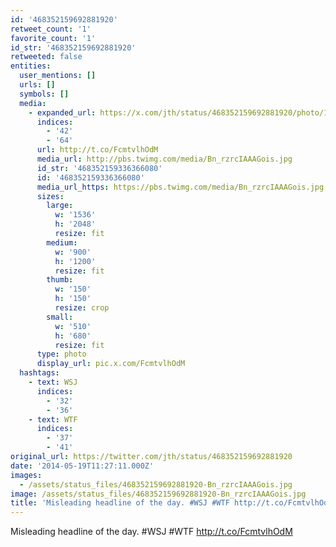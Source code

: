 ```yaml
---
id: '468352159692881920'
retweet_count: '1'
favorite_count: '1'
id_str: '468352159692881920'
retweeted: false
entities:
  user_mentions: []
  urls: []
  symbols: []
  media:
    - expanded_url: https://x.com/jth/status/468352159692881920/photo/1
      indices:
        - '42'
        - '64'
      url: http://t.co/FcmtvlhOdM
      media_url: http://pbs.twimg.com/media/Bn_rzrcIAAAGois.jpg
      id_str: '468352159336366080'
      id: '468352159336366080'
      media_url_https: https://pbs.twimg.com/media/Bn_rzrcIAAAGois.jpg
      sizes:
        large:
          w: '1536'
          h: '2048'
          resize: fit
        medium:
          w: '900'
          h: '1200'
          resize: fit
        thumb:
          w: '150'
          h: '150'
          resize: crop
        small:
          w: '510'
          h: '680'
          resize: fit
      type: photo
      display_url: pic.x.com/FcmtvlhOdM
  hashtags:
    - text: WSJ
      indices:
        - '32'
        - '36'
    - text: WTF
      indices:
        - '37'
        - '41'
original_url: https://twitter.com/jth/status/468352159692881920
date: '2014-05-19T11:27:11.000Z'
images:
  - /assets/status_files/468352159692881920-Bn_rzrcIAAAGois.jpg
image: /assets/status_files/468352159692881920-Bn_rzrcIAAAGois.jpg
title: 'Misleading headline of the day. #WSJ #WTF http://t.co/FcmtvlhOdM'
---
```


Misleading headline of the day. #WSJ #WTF http://t.co/FcmtvlhOdM